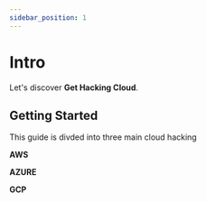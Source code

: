 ```yaml
---
sidebar_position: 1
---
```


# Intro

Let's discover **Get Hacking Cloud**.

## Getting Started

This guide is divded into three main cloud hacking

**AWS**

**AZURE**

**GCP**
